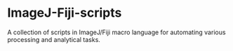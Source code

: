 # ImageJ-Fiji-scripts
A collection of scripts in ImageJ/Fiji macro language for automating various processing and analytical tasks.
